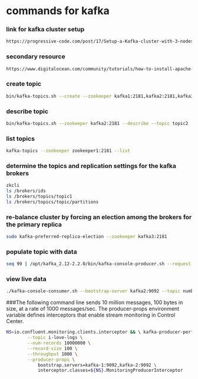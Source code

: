 # commands for kafka

### link for kafka cluster setup
```bash
https://progressive-code.com/post/17/Setup-a-Kafka-cluster-with-3-nodes-on-CentOS-7
```

### secondary resource
```bash
https://www.digitalocean.com/community/tutorials/how-to-install-apache-kafka-on-centos-7
```

### create topic
```bash
bin/kafka-topics.sh --create --zookeeper kafka1:2181,kafka2:2181,kafka3:2181 --replication-factor 1 --partitions 6 --topic topic1 --config cleanup.policy=delete --config delete.retention.ms=60000
```

### describe topic 
```bash 
bin/kafka-topics.sh --zookeeper kafka2:2181 --describe --topic topic2
```

### list topics
```bash
kafka-topics --zookeeper zookeeper1:2181 --list
```

### determine the topics and replication settings for the kafka brokers
```bash
zkcli
ls /brokers/ids
ls /brokers/topics/topic1
ls /brokers/topics/topic/partitions
```

### re-balance cluster by forcing an election among the brokers for the primary replica
```bash
sudo kafka-preferred-replica-election --zookeeper kafka3:2181
```

### populate topic with data
```bash
seq 99 | /opt/kafka_2.12-2.2.0/bin/kafka-console-producer.sh --request-required-acks 1 --broker-list kafka1:9092 --topic numbers
```

### view live data
```bash
./kafka-console-consumer.sh --bootstrap-server kafka2:9092 --topic numbers --from-beginning --max-messages 99
```


###The following command line sends 10 million messages, 100 bytes in size, at a rate of 1000 messages/sec. The producer-props environment variable defines interceptors that enable stream monitoring in Control Center.
```bash
NS=io.confluent.monitoring.clients.interceptor && \ kafka-producer-perf-test \
        --topic i-love-logs \
        --num-records 10000000 \
        --record-size 100 \
        --throughput 1000 \
        --producer-props \
            bootstrap.servers=kafka-1:9092,kafka-2:9092 \
            interceptor.classes=${NS}.MonitoringProducerInterceptor
```
